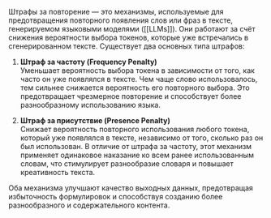 Штрафы за повторение — это механизмы, используемые для предотвращения повторного появления слов или фраз в тексте, генерируемом языковыми моделями ([[LLMs]]). Они работают за счёт снижения вероятности выбора токенов, которые уже встречались в сгенерированном тексте. Существует два основных типа штрафов:

1. **Штраф за частоту (Frequency Penalty)**  
    Уменьшает вероятность выбора токена в зависимости от того, как часто он уже появлялся в тексте. Чем чаще слово использовалось, тем сильнее снижается вероятность его повторного выбора. Это предотвращает чрезмерное повторение и способствует более разнообразному использованию языка.
    
2. **Штраф за присутствие (Presence Penalty)**  
    Снижает вероятность повторного использования любого токена, который уже появлялся в тексте, независимо от того, сколько раз он был использован. В отличие от штрафа за частоту, этот механизм применяет одинаковое наказание ко всем ранее использованным словам, что стимулирует разнообразие словаря и повышает креативность текста.
    

Оба механизма улучшают качество выходных данных, предотвращая избыточность формулировок и способствуя созданию более разнообразного и содержательного контента.